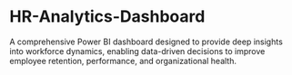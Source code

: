 # HR-Analytics-Dashboard
A comprehensive Power BI dashboard designed to provide deep insights into workforce dynamics, enabling data-driven decisions to improve employee retention, performance, and organizational health.

